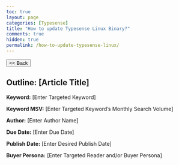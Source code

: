 ```yaml
---
toc: true
layout: page
categories: [Typesense]
title: "How to update Typesense Linux Binary?"
comments: true
hidden: true
permalink: /how-to-update-typesense-linux/
---
```


<button class="back-button" onclick="window.history.back()"><< Back</button>

## Outline: [Article Title]

**Keyword:** [Enter Targeted Keyword]

**Keyword MSV:** [Enter Targeted Keyword’s Monthly Search Volume]

**Author:** [Enter Author Name]

**Due Date:** [Enter Due Date]

**Publish Date:** [Enter Desired Publish Date]

**Buyer Persona:** [Enter Targeted Reader and/or Buyer Persona]

<br>
